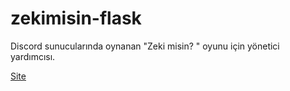 # zekimisin-flask
Discord sunucularında oynanan "Zeki misin? " oyunu için yönetici yardımcısı.

[Site](https://www.zekimisin.herokuapp.com)
